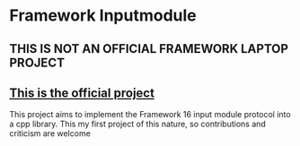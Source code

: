 # Framework Inputmodule

## THIS IS NOT AN OFFICIAL FRAMEWORK LAPTOP PROJECT
## [This is the official project ](https://github.com/FrameworkComputer/inputmodule-rs)

This project aims to implement the Framework 16 input module protocol into a cpp library.
This my first project of this nature, so contributions and criticism are welcome
